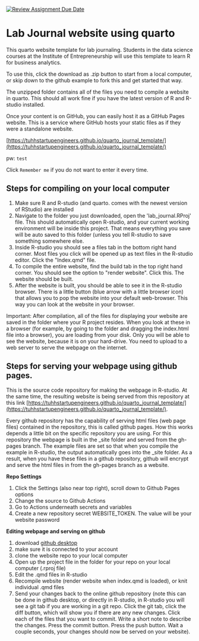 [![Review Assignment Due Date](https://classroom.github.com/assets/deadline-readme-button-22041afd0340ce965d47ae6ef1cefeee28c7c493a6346c4f15d667ab976d596c.svg)](https://classroom.github.com/a/StVcsCy8)
# Lab Journal website using quarto

This quarto website template  for lab journaling. Students in the data science courses at the Institute of Entrepreneurship will use this template to learn R for business analytics. 

To use this, click the download as .zip button to start from a local computer, or skip down to the github example to fork this and get started that way.

The unzipped folder contains all of the files you need to compile a website in quarto. This should all work fine if you have the latest version of R and R-studio installed.

Once your content is on GitHub, you can easily host it as a GitHub Pages website. This is a service where GitHub hosts your static files as if they were a standalone website.

[https://tuhhstartupengineers.github.io/quarto_journal_template/](https://tuhhstartupengineers.github.io/quarto_journal_template/)

pw: `test` 

Click `Remember me` if you do not want to enter it every time.

## Steps for compiling on your local computer

1. Make sure R and R-studio (and quarto. comes with the newest version of RStudio) are installed
2. Navigate to the folder you just downloaded, open the 'lab_journal.RProj' file. This should automatically open R-studio, and your current working environment will be inside this project. That means everything you save will be auto saved to this folder (unless you tell R-studio to save something somewhere else.
3. Inside R-studio you should see a files tab in the bottom right hand corner. Most files you click will be opened up as text files in the R-studio editor. Click the "Index.qmd" file.
4. To compile the entire website, find the build tab in the top right hand corner. You should see the option to "render website". Click this. The website should be built.
5. After the website is built, you should be able to see it in the R-studio browser. There is a little button (blue arrow with a little browser icon) that allows you to pop the website into your default web-browser. This way you can look at the website in your browser. 

Important: After compilation, all of the files for displaying your website are saved in the folder where your R project resides. When you look at these in a browser (for example, by going to the folder and dragging the index.html file into a browser), you are loading from your disk. Only you will be able to see the website, because it is on your hard-drive. You need to upload to a web server to serve the webpage on the internet.

## Steps for serving your webpage using github pages.

This is the source code repository for making the webpage in R-studio. At the same time, the resulting website is being served from this repository at this link [https://tuhhstartupengineers.github.io/quarto_journal_template/](https://tuhhstartupengineers.github.io/quarto_journal_template/).

Every github repository has the capability of serving html files (web page files) contained in the repository, this is called github pages. How this works depends a little bit on the specific repository you are using. For this repository the webpage is built in the _site folder and served from the gh-pages branch. The example files are set so that when you compile the example in R-studio, the output automatically goes into the _site folder. As a result, when you have these files in a github repository, github will encrypt and serve the html files in from the gh-pages branch as a website.

**Repo Settings**

1. Click the Settings (also near top right), scroll down to Github Pages options
2. Change the source to Github Actions
3. Go to Actions underneath secrets and variables
4. Create a new repository secret WEBSITE_TOKEN. The value will be your website password


**Editing webpage and serving on github**

1. download [github desktop](https://desktop.github.com)
2. make sure it is connected to your account
3. clone the website repo to your local computer
4. Open up the project file in the folder for your repo on your local computer (.rproj file)
5. Edit the .qmd files in R-studio
6. Recompile website (render website when index.qmd is loaded), or knit individual .qmd files
7. Send your changes back to the online github repository (note this can be done in github desktop, or directly in R-studio, in R-studio you will see a git tab if you are working in a git repo. Click the git tab, click the diff button, which will show you if there are any new changes. Click each of the files that you want to commit. Write a short note to describe the changes. Press the commit button. Press the push button. Wait a couple seconds, your changes should now be served on your website).

